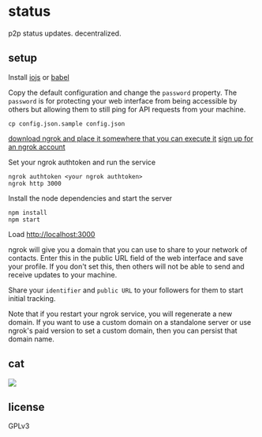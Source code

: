 # status

p2p status updates. decentralized.

## setup

Install [iojs](https://iojs.org) or [babel](https://babeljs.io)

Copy the default configuration and change the `password` property. The `password` is for protecting your web interface from being accessible by others but allowing them to still ping for API requests from your machine.

    cp config.json.sample config.json

[download ngrok and place it somewhere that you can execute it](https://ngrok.com/download)
[sign up for an ngrok account](https://dashboard.ngrok.com/user/signup)

Set your ngrok authtoken and run the service

    ngrok authtoken <your ngrok authtoken>
    ngrok http 3000

Install the node dependencies and start the server

    npm install
    npm start

Load [http://localhost:3000](http://localhost:3000)

ngrok will give you a domain that you can use to share to your network of contacts. Enter this in the public URL field of the web interface and save your profile. If you don't set this, then others will not be able to send and receive updates to your machine.

Share your `identifier` and `public URL` to your followers for them to start initial tracking.

Note that if you restart your ngrok service, you will regenerate a new domain. If you want to use a custom domain on a standalone server or use ngrok's paid version to set a custom domain, then you can persist that domain name.

## cat
![](https://dl.dropboxusercontent.com/u/37968874/gifs/cat-typing-hacking-keyboard-computer.gif)

## license

GPLv3
